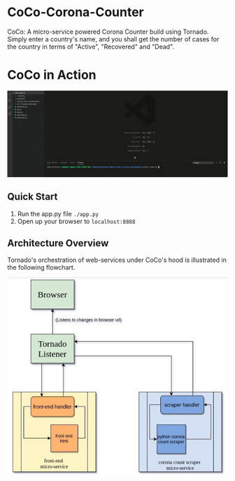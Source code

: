 # CoCo-Corona-Counter
CoCo: A micro-service powered Corona Counter build using Tornado. Simply enter a country's name, and you shall get the number of cases for the country in terms of "Active", "Recovered" and "Dead".

# CoCo in Action
![Architecture](assets/ezgif.com-crop.gif)

## Quick Start

1. Run the app.py file
`./app.py`
2. Open up your browser to `localhost:8888`


## Architecture Overview
Tornado's orchestration of web-services under CoCo's hood is illustrated in the following flowchart.

![Architecture](assets/corona_count.jpg)
